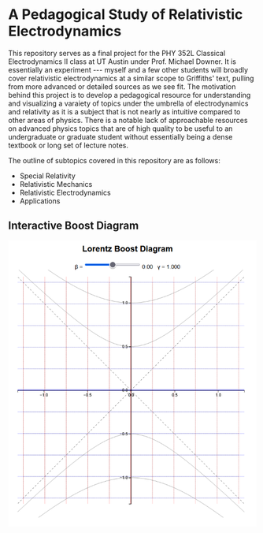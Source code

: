 ﻿# A Pedagogical Study of Relativistic Electrodynamics

 This repository serves as a final project for the PHY 352L Classical Electrodynamics II class at UT Austin under Prof. Michael Downer. It is essentially an experiment --- myself and a few other students will broadly cover relativistic electrodynamics at a similar scope to Griffiths' text, pulling from more advanced or detailed sources as we see fit. The motivation behind this project is to develop a pedagogical resource for understanding and visualizing a varaiety of topics under the umbrella of electrodynamics and relativity as it is a subject that is not nearly as intuitive compared to other areas of physics. There is a notable lack of approachable resources on advanced physics topics that are of high quality to be useful to an undergraduate or graduate student without essentially being a dense textbook or long set of lecture notes. 

 The outline of subtopics covered in this repository are as follows:

 - Special Relativity
 - Relativistic Mechanics
 - Relativistic Electrodynamics
 - Applications

## Interactive Boost Diagram

[![Boost Diagram](assets/boost_diagram.png)](https://raw.githack.com/amalbumbia/Electrodynamics_and_Relativity/main/interactive/minkowski_boost.html)

